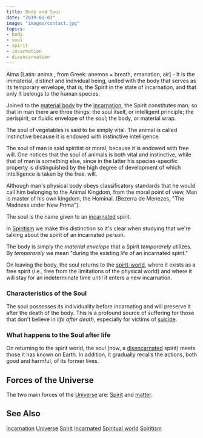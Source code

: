 ```yaml
---
title: Body and Soul
date: "2019-01-01"
image: "images/contact.jpg"
topics:
- body
- soul
- spirit  
- incarnation
- disencarnation
---
```


Alma [Latin: anima , from Greek: anemos = breath, emanation, air] - It is the immaterial, 
distinct and individual being, united with the body that serves as its temporary envelope, 
that is, the Spirit in the state of incarnation, and that only It belongs to the human 
species. 

Joined to the [material body](../material-body) by the [incarnation](../incarnation), 
the Spirit constitutes man; so that in man there are three things: the soul itself, or intelligent principle; the perispirit, or fluidic envelope of the soul; the body, or material wrap.

The soul of vegetables is said to be simply vital. The animal is called instinctive because 
it is endowed with instinctive intelligence. 

The soul of man is said spiritist or moral, because it is endowed with free will. 
One notices that the soul of animals is both vital and instinctive, while that of man is 
something else, since in the latter his species-specific property is distinguished by the 
high degree of development of which intelligence is taken by the free. will. 

Although man's physical body obeys classificatory standards that he would call him belonging to the Animal Kingdom, from the moral point of view, Man is master of his own kingdom, the Hominal. (Bezerra de Menezes, "The Madness under New Prima").

The soul is the name given to an [incarnated](/about/incarnation) spirit. 

In [Spiritism](/spiritism) we make this distinction so it's clear when studying that we're 
talking about the spirit of an incarnated person.

The body is simply the _material envelope_ that a Spirit _temporarely_ utilizes. 
By _temporarely_ we mean "during the existing life of an incarnated spirit."

On leaving the body, the soul returns to the [spirit-world](../spiritual-world), 
where it exists as a free spirit (i.e., free from the limitations of the physical world) 
and where it will stay for an indeterminate time until it enters a new incarnation.  

### Characteristics of the Soul
The soul possesses its individuality before incarnating and will preserve it after the death of the body.
This is a profound source of suffering for those that don't believe in _life after death_,
especially for victims of [suicide](/about/suicide).

### What happens to the Soul after life
On returning to the spirit world, the soul (now, a [disencarnated](/about/disencarnation) spirit)
meets those it has known on Earth. In addition, it gradually recalls the actions,
both good and harmful, of its former lives.  

## Forces of the Universe
The two main forces of the [Universe](/about/universe) are: [Spirit](/about/immortal-spirit) and [matter](/about/matter).

## See Also
[Incarnation](/about/incarnation)
[Universe](/about/universe)
[Spirit](/about/immortal-spirit)
[Incarnated](/about/incarnation)
[Spiritual world](../spiritual-world)
[Spiritism](/spiritism)

